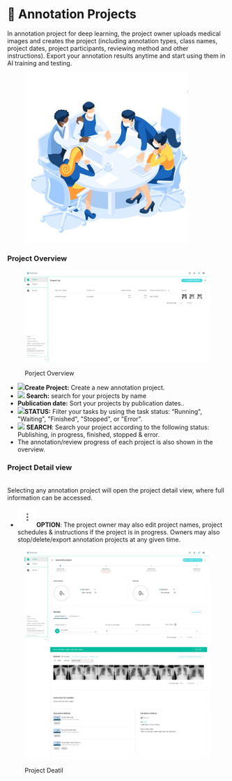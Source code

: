 # 📝 Annotation Projects

In annotation project for deep learning, the project owner uploads medical images and creates the project (including annotation types, class names, project dates, project participants, reviewing method and other instructions). Export your annotation results anytime and start using them in AI training and testing.

<figure><img src="../../.gitbook/assets/illust_create_annotation_project.jpg" alt="" width="375"><figcaption></figcaption></figure>

### Project Overview

<figure><img src="../../.gitbook/assets/DeepCap_Project_Overview_In_Progress.png" alt=""><figcaption><p>Porject Overview</p></figcaption></figure>

* &#x20;![](<../../.gitbook/assets/icon\_add (1).png>)**Create Project:** Create a new annotation project.
* ![](../../.gitbook/assets/icon\_magnify.png) **Search:** search for your projects by name
* **Publication date:** Sort your projects by publication dates..
* ![](https://console.deepq.ai/docs/console/.gitbook/assets/con-icon-11.png)**STATUS:** Filter your tasks by using the task status: “Running", "Waiting", "Finished", "Stopped", or "Error".
* ![](https://console.deepq.ai/docs/console/.gitbook/assets/con-icon-6.png) **SEARCH**: Search your project according to the following status: Publishing, in progress, finished, stopped & error.
* The annotation/review progress of each project is also shown in the overview.

### Project Detail view

\
Selecting any annotation project will open the project detail view, where full information can be accessed.&#x20;

* <img src="../../.gitbook/assets/icon_option.png" alt="" data-size="line">**OPTION**: The project owner may also edit project names, project schedules & instructions if the project is in progress. Owners may also stop/delete/export annotation projects at any given time.

<figure><img src="../../.gitbook/assets/DeepCap_Project_Detail_1.png" alt=""><figcaption><p>Project Deatil</p></figcaption></figure>





###
